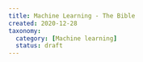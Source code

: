 ```yaml
---
title: Machine Learning - The Bible
created: 2020-12-28
taxonomy:
  category: [Machine learning]
  status: draft
---
```

